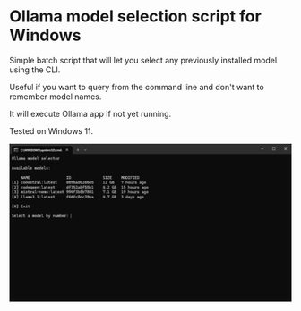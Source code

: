 # Ollama model selection script for Windows
 
Simple batch script that will let you select any previously installed model using the CLI. 

Useful if you want to query from the command line and don't want to remember model names.

It will execute Ollama app if not yet running.

Tested on Windows 11.

![preview](ollama_selector.png)